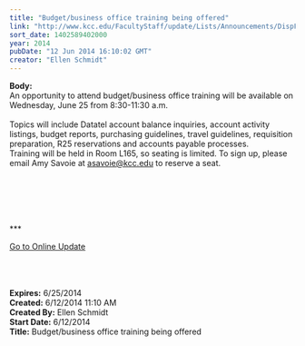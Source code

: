 ```yaml
---
title: "Budget/business office training being offered"
link: "http://www.kcc.edu/FacultyStaff/update/Lists/Announcements/DispForm.aspx?ID=1541"
sort_date: 1402589402000
year: 2014
pubDate: "12 Jun 2014 16:10:02 GMT"
creator: "Ellen Schmidt"
---
```


<div><b>Body:</b> <div class="ExternalClass6CE3B860F2344B779D9F52E7F4C2D146"><div>An opportunity to attend budget/business office training will be available on Wednesday, June 25 from 8:30-11:30 a.m.</div>
<div>  <br />Topics will include Datatel account balance inquiries, account activity listings, budget reports, purchasing guidelines, travel guidelines, requisition preparation, R25 reservations and accounts payable processes.  <br /></div>
<div>Training will be held in Room L165, so seating is limited. To sign up, please email Amy Savoie at <a href="mailto:asavoie@kcc.edu">asavoie@kcc.edu</a> to reserve a seat.</div>
<div> </div>
<div> </div>
<div> </div>
<div> </div>
<div>
<div>
<div> </div>
<div>
<div>
<div></div>
<div>
<div></div>
<div></div>
<div>
<div></div>
<div>
<div></div>
<div>
<div></div>
<div>
<p>***</p>
<p><a href="/FacultyStaff/update/Pages/dailyupdate.aspx">Go to Online Update</a></p>
<p></p></div></div>
<div></div></div></div></div>
<div></div></div><br /></div></div></div>
<div><br /> </div></div></div>
<div><b>Expires:</b> 6/25/2014</div>
<div><b>Created:</b> 6/12/2014 11:10 AM</div>
<div><b>Created By:</b> Ellen Schmidt</div>
<div><b>Start Date:</b> 6/12/2014</div>
<div><b>Title:</b> Budget/business office training being offered</div>
